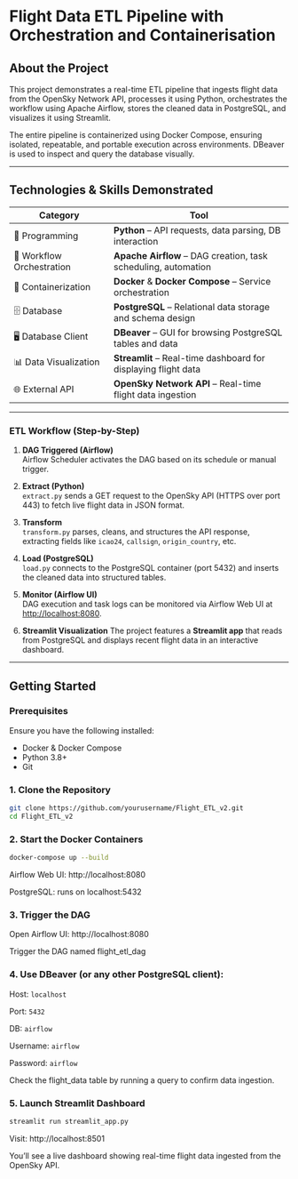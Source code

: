 # Flight Data ETL Pipeline with Orchestration and Containerisation

## About the Project

This project demonstrates a real-time ETL pipeline that ingests flight data from the OpenSky Network API, processes it using Python, orchestrates the workflow using Apache Airflow, stores the cleaned data in PostgreSQL, and visualizes it using Streamlit.

The entire pipeline is containerized using Docker Compose, ensuring isolated, repeatable, and portable execution across environments. DBeaver is used to inspect and query the database visually.

---

## Technologies & Skills Demonstrated

| Category              | Tool                         |
|-----------------------|--------------------------------------|
| 🐍 Programming        | **Python** – API requests, data parsing, DB interaction |
| 🔄 Workflow Orchestration | **Apache Airflow** – DAG creation, task scheduling, automation |
| 🐳 Containerization   | **Docker** & **Docker Compose** – Service orchestration |
| 🗄️ Database           | **PostgreSQL** – Relational data storage and schema design |
| 🖥️ Database Client    | **DBeaver** – GUI for browsing PostgreSQL tables and data |
| 📊 Data Visualization | **Streamlit** – Real-time dashboard for displaying flight data |
| 🌐 External API       | **OpenSky Network API** – Real-time flight data ingestion |

---


### ETL Workflow (Step-by-Step)

1. **DAG Triggered (Airflow)**  
   Airflow Scheduler activates the DAG based on its schedule or manual trigger.

2. **Extract (Python)**  
   `extract.py` sends a GET request to the OpenSky API (HTTPS over port 443) to fetch live flight data in JSON format.

3. **Transform**  
   `transform.py` parses, cleans, and structures the API response, extracting fields like `icao24`, `callsign`, `origin_country`, etc.

4. **Load (PostgreSQL)**  
   `load.py` connects to the PostgreSQL container (port 5432) and inserts the cleaned data into structured tables.

5. **Monitor (Airflow UI)**  
   DAG execution and task logs can be monitored via Airflow Web UI at [http://localhost:8080](http://localhost:8080).

6. **Streamlit Visualization**
   The project features a **Streamlit app** that reads from PostgreSQL and displays recent flight data in an interactive dashboard.

---

## Getting Started

### Prerequisites

Ensure you have the following installed:

- Docker & Docker Compose
- Python 3.8+
- Git

### 1. Clone the Repository

```bash
git clone https://github.com/yourusername/Flight_ETL_v2.git
cd Flight_ETL_v2
```
### 2. Start the Docker Containers
```bash
docker-compose up --build
```
Airflow Web UI: http://localhost:8080

PostgreSQL: runs on localhost:5432

### 3. Trigger the DAG
Open Airflow UI: http://localhost:8080

Trigger the DAG named flight_etl_dag


### 4. Use DBeaver (or any other PostgreSQL client):

Host: ```localhost```

Port: ```5432```

DB: ```airflow```

Username: ```airflow```

Password: ```airflow```

Check the flight_data table by running a query to confirm data ingestion.

### 5. Launch Streamlit Dashboard

```bash
streamlit run streamlit_app.py
```
Visit: http://localhost:8501

You’ll see a live dashboard showing real-time flight data ingested from the OpenSky API.



